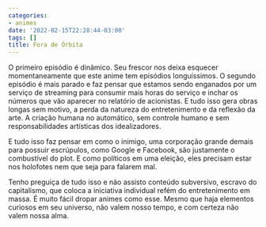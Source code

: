 ```yaml
---
categories:
- animes
date: '2022-02-15T22:28:44-03:00'
tags: []
title: Fora de Órbita
---
```


O primeiro episódio é dinâmico. Seu frescor nos deixa esquecer momentaneamente que este anime tem episódios longuíssimos. O segundo episódio é mais parado e faz pensar que estamos sendo enganados por um serviço de streaming para consumir mais horas do serviço e inchar os números que vão aparecer no relatório de acionistas. E tudo isso gera obras longas sem motivo, a perda da natureza do entretenimento e da reflexão da arte. A criação humana no automático, sem controle humano e sem responsabilidades artísticas dos idealizadores.

E tudo isso faz pensar em como o inimigo, uma corporação grande demais para possuir escrúpulos, como Google e Facebook, são justamente o combustível do plot. E como políticos em uma eleição, eles precisam estar nos holofotes nem que seja para falarem mal.

Tenho preguiça de tudo isso e não assisto conteúdo subversivo, escravo do capitalismo, que coloca a iniciativa individual refém do entretenimento em massa. É muito fácil dropar animes como esse. Mesmo que haja elementos curiosos em seu universo, não valem nosso tempo, e com certeza não valem nossa alma.
